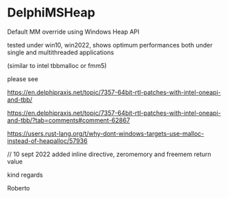 # DelphiMSHeap
Default MM override using Windows Heap API

tested under win10, win2022, shows optimum performances both under single and multithreaded applications 

(similar to intel tbbmalloc or fmm5)

please see

https://en.delphipraxis.net/topic/7357-64bit-rtl-patches-with-intel-oneapi-and-tbb/

https://en.delphipraxis.net/topic/7357-64bit-rtl-patches-with-intel-oneapi-and-tbb/?tab=comments#comment-62867

https://users.rust-lang.org/t/why-dont-windows-targets-use-malloc-instead-of-heapalloc/57936

// 10 sept 2022 added inline directive, zeromemory and freemem return value

kind regards

Roberto
